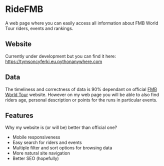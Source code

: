 # RideFMB

A web page where you can easily access all information about FMB World Tour riders, events and rankings.

## Website

Currently under development but you can find it here: https://tymsoncyferki.eu.pythonanywhere.com

## Data

The timeliness and correctness of data is 90% dependant on official [FMB World Tour](https://www.fmbworldtour.com) website. However on my web page you will be able to also find riders age, personal description or points for the runs in particular events.

## Features

Why my website is (or will be) better than official one? 
- Mobile responsiveness
- Easy search for riders and events
- Multiple filter and sort options for browsing data
- More natural site navigation
- Better SEO (hopefully) 

